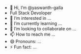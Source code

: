 - 👋 Hi, I’m @yaswanth-galla
- Full Stack Devoloper
- 👀 I’m interested in ...
- 🌱 I’m currently learning ...
- 💞️ I’m looking to collaborate on ...
- 📫 How to reach me ...
- 😄 Pronouns: ...
- ⚡ Fun fact: ...

<!---
yaswanth-galla/yaswanth-galla is a ✨ special ✨ repository because its `README.md` (this file) appears on your GitHub profile.
You can click the Preview link to take a look at your changes.
--->
